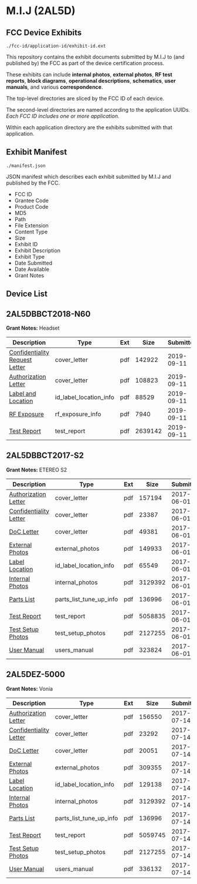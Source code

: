 # M.I.J (2AL5D)
## FCC Device Exhibits

```
./fcc-id/application-id/exhibit-id.ext
```

This repository contains the exhibit documents submitted by M.I.J to (and published by) the FCC as part of the device certification process.

These exhibits can include **internal photos**, **external photos**, **RF test reports**, **block diagrams**, **operational descriptions**, **schematics**, **user manuals**, and various **correspondence**.

The top-level directories are sliced by the FCC ID of each device.

The second-level directories are named according to the application UUIDs. *Each FCC ID includes one or more application.*

Within each application directory are the exhibits submitted with that application. 

## Exhibit Manifest

```
./manifest.json
```

JSON manifest which describes each exhibit submitted by M.I.J and published by the FCC.

- FCC ID
- Grantee Code
- Product Code
- MD5
- Path
- File Extension
- Content Type
- Size
- Exhibit ID
- Exhibit Description
- Exhibit Type
- Date Submitted
- Date Available
- Grant Notes

## Device List
## 2AL5DBBCT2018-N60
**Grant Notes:** Headset

| Description | Type | Ext | Size | Submitted | Available |
| ----------- | ---- | --- | ---- | --------- | --------- |
| [Confidentiality Request Letter](2AL5DBBCT2018-N60/cdcce318762902670eeb4556bbe222bc/4442000.pdf) | cover_letter | pdf | 142922 | 2019-09-11 | 2019-09-11 |
| [Authorization Letter](2AL5DBBCT2018-N60/cdcce318762902670eeb4556bbe222bc/4442001.pdf) | cover_letter | pdf | 108823 | 2019-09-11 | 2019-09-11 |
| [Label and Location](2AL5DBBCT2018-N60/cdcce318762902670eeb4556bbe222bc/4442002.pdf) | id_label_location_info | pdf | 88529 | 2019-09-11 | 2019-09-11 |
| [RF Exposure](2AL5DBBCT2018-N60/cdcce318762902670eeb4556bbe222bc/4442004.pdf) | rf_exposure_info | pdf | 7940 | 2019-09-11 | 2019-09-11 |
| [Test Report](2AL5DBBCT2018-N60/cdcce318762902670eeb4556bbe222bc/4442003.pdf) | test_report | pdf | 2639142 | 2019-09-11 | 2019-09-11 |
## 2AL5DBBCT2017-S2
**Grant Notes:** ETEREO S2

| Description | Type | Ext | Size | Submitted | Available |
| ----------- | ---- | --- | ---- | --------- | --------- |
| [Authorization Letter](2AL5DBBCT2017-S2/dd89fe2320d84635f35749b61cc0a7c4/3410924.pdf) | cover_letter | pdf | 157194 | 2017-06-01 | 2017-06-01 |
| [Confidentiality Letter](2AL5DBBCT2017-S2/dd89fe2320d84635f35749b61cc0a7c4/3410925.pdf) | cover_letter | pdf | 23387 | 2017-06-01 | 2017-06-01 |
| [DoC Letter](2AL5DBBCT2017-S2/dd89fe2320d84635f35749b61cc0a7c4/3410926.pdf) | cover_letter | pdf | 49381 | 2017-06-01 | 2017-06-01 |
| [External Photos](2AL5DBBCT2017-S2/dd89fe2320d84635f35749b61cc0a7c4/3410927.pdf) | external_photos | pdf | 149933 | 2017-06-01 | 2017-06-01 |
| [Label Location](2AL5DBBCT2017-S2/dd89fe2320d84635f35749b61cc0a7c4/3410929.pdf) | id_label_location_info | pdf | 65549 | 2017-06-01 | 2017-06-01 |
| [Internal Photos](2AL5DBBCT2017-S2/dd89fe2320d84635f35749b61cc0a7c4/3410928.pdf) | internal_photos | pdf | 3129392 | 2017-06-01 | 2017-06-01 |
| [Parts List](2AL5DBBCT2017-S2/dd89fe2320d84635f35749b61cc0a7c4/3410930.pdf) | parts_list_tune_up_info | pdf | 136996 | 2017-06-01 | 2017-06-01 |
| [Test Report](2AL5DBBCT2017-S2/dd89fe2320d84635f35749b61cc0a7c4/3410931.pdf) | test_report | pdf | 5058835 | 2017-06-01 | 2017-06-01 |
| [Test Setup Photos](2AL5DBBCT2017-S2/dd89fe2320d84635f35749b61cc0a7c4/3410932.pdf) | test_setup_photos | pdf | 2127255 | 2017-06-01 | 2017-06-01 |
| [User Manual](2AL5DBBCT2017-S2/dd89fe2320d84635f35749b61cc0a7c4/3410933.pdf) | users_manual | pdf | 323824 | 2017-06-01 | 2017-06-01 |
## 2AL5DEZ-5000
**Grant Notes:** Vonia

| Description | Type | Ext | Size | Submitted | Available |
| ----------- | ---- | --- | ---- | --------- | --------- |
| [Authorization Letter](2AL5DEZ-5000/c0f153cb5cf1edcf34f7fc6eddefae2d/3465208.pdf) | cover_letter | pdf | 156550 | 2017-07-14 | 2017-07-14 |
| [Confidentiality Letter](2AL5DEZ-5000/c0f153cb5cf1edcf34f7fc6eddefae2d/3465209.pdf) | cover_letter | pdf | 23292 | 2017-07-14 | 2017-07-14 |
| [DoC Letter](2AL5DEZ-5000/c0f153cb5cf1edcf34f7fc6eddefae2d/3465210.pdf) | cover_letter | pdf | 20051 | 2017-07-14 | 2017-07-14 |
| [External Photos](2AL5DEZ-5000/c0f153cb5cf1edcf34f7fc6eddefae2d/3465211.pdf) | external_photos | pdf | 309355 | 2017-07-14 | 2017-07-14 |
| [Label Location](2AL5DEZ-5000/c0f153cb5cf1edcf34f7fc6eddefae2d/3465213.pdf) | id_label_location_info | pdf | 129138 | 2017-07-14 | 2017-07-14 |
| [Internal Photos](2AL5DEZ-5000/c0f153cb5cf1edcf34f7fc6eddefae2d/3410928.pdf) | internal_photos | pdf | 3129392 | 2017-07-14 | 2017-07-14 |
| [Parts List](2AL5DEZ-5000/c0f153cb5cf1edcf34f7fc6eddefae2d/3410930.pdf) | parts_list_tune_up_info | pdf | 136996 | 2017-07-14 | 2017-07-14 |
| [Test Report](2AL5DEZ-5000/c0f153cb5cf1edcf34f7fc6eddefae2d/3465215.pdf) | test_report | pdf | 5059745 | 2017-07-14 | 2017-07-14 |
| [Test Setup Photos](2AL5DEZ-5000/c0f153cb5cf1edcf34f7fc6eddefae2d/3410932.pdf) | test_setup_photos | pdf | 2127255 | 2017-07-14 | 2017-07-14 |
| [User Manual](2AL5DEZ-5000/c0f153cb5cf1edcf34f7fc6eddefae2d/3465219.pdf) | users_manual | pdf | 336132 | 2017-07-14 | 2017-07-14 |
